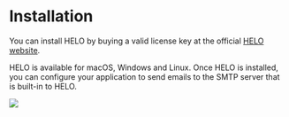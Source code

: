 # Installation

You can install HELO by buying a valid license key at the official [HELO website](https://usehelo.com).

HELO is available for macOS, Windows and Linux. Once HELO is installed, you can configure your application to send emails to the SMTP server that is built-in to HELO.

![](/img/email-details.png)